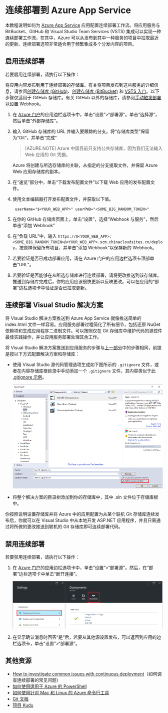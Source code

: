<properties
	pageTitle="连续部署到 Azure App Service | Azure"
	description="了解如何实现连续部署到 Azure App Service。"
	services="app-service"
	documentationCenter=""
	authors="dariagrigoriu"
	manager="wpickett"
	editor="mollybos"/>

<tags
	ms.service="app-service"
	ms.date="07/23/2016"
	wacn.date=""/>
    
# 连续部署到 Azure App Service

本教程说明如何为 [Azure App Service] 应用配置连续部署工作流。将应用服务与 BitBucket、GitHub 和 Visual Studio Team Services (VSTS) 集成可以实现一种连续部署工作流，在其中，Azure 可以从发布到其中一种服务的项目中拉取最近的更新。连续部署选项非常适合用于频繁集成多个分发内容的项目。

## <a name="overview"></a>启用连续部署

若要启用连续部署，请执行以下操作：

将应用内容发布到用于连续部署的存储库。有关将项目发布到这些服务的详细信息，请参阅[创建存储库 (GitHub)]、[创建存储库 (BitBucket)] 和 [VSTS 入门]。以下步骤仅适用于 GitHub 存储库。有关 GitHub 以外的存储库，请参阅[手动触发部署](https://github.com/projectkudu/kudu/wiki/Manually-triggering-a-deployment)以设置 Webhook。

1. 在 [Azure 门户]的应用边栏选项卡中，单击“设置”>“部署源”。单击“选择源”，然后单击“外部存储库”。

4. 输入 GitHub 存储库的 URL 并输入要跟踪的分支。将“存储库类型”保留为“Git”，并单击“完成”

    > [AZURE.NOTE] Azure 中国目前只支持公共存储库，因为我们无法输入 Web 应用的 Git 凭据。

    Azure 将创建与所选存储库的关联，从指定的分支提取文件，并保留 Azure Web 应用存储库的副本。

5. 在“速览”部分中，单击“下载发布配置文件”以下载 Web 应用的发布配置文件。

6. 使用文本编辑器打开发布配置文件，并获取以下值。

        userName="$<YOUR_WEB_APP>" userPWD="<SOME_BIG_RANDOM_TOKEN>"

7. 在你的 GitHub 存储库页面上，单击“设置”，选择“Webhook 与服务”，然后单击“添加 Webhook”

8. 在“负载 URL”中，输入 `https://$<YOUR_WEB_APP>:<SOME_BIG_RANDOM_TOKEN>@<YOUR_WEB_APP>.scm.chinacloudsites.cn/deploy`，按原样保留所有项目，并单击“添加 Webhook”以保存新的 Webhook。

5. 若要验证是否已成功部署应用，请在 Azure 门户的应用边栏选项卡顶部单击“URL”。

6. 若要验证是否能够在从所选存储库进行连续部署，请将更改推送到该存储库。推送到存储库完成后，你的应用应该很快更新以反映更改。可以在应用的“部署”边栏选项卡中验证是否已拉取更新。

## <a name="VSsolution"></a>连续部署 Visual Studio 解决方案 

将 Visual Studio 解决方案推送到 Azure App Service 就像推送简单的 index.html 文件一样容易。应用服务部署过程简化了所有细节，包括还原 NuGet 依赖项和生成应用程序二进制文件。可以按照仅在 Git 存储库中维护代码的源控件最佳实践操作，并让应用服务部署处理其余工作。

将 Visual Studio 解决方案推送到应用服务的步骤与[上一部分](#overview)中的步骤相同，前提是按以下方式配置解决方案和存储库：

-	使用 Visual Studio 源代码管理选项生成如下图所示的 `.gitignore` 文件，或者在内容存储库根目录中手动添加一个 `.gitignore` 文件，其内容类似于此 [.gitignore 示例](https://github.com/github/gitignore/blob/master/VisualStudio.gitignore)。

    ![](./media/app-service-continuous-deployment/VS_source_control.png)  

 
-	将整个解决方案的目录树添加到你的存储库中，其中 .sln 文件位于存储库根中。

你按照说明设置存储库并将 Azure 中的应用配置为从某个联机 Git 存储库连续发布后，你就可以在 Visual Studio 中从本地开发 ASP.NET 应用程序，并且只需通过将所做的更改推送到联机的 Git 存储库即可连续部署代码。

## <a name="disableCD"></a>禁用连续部署

若要禁用连续部署，请执行以下操作：

1. 在 [Azure 门户]的应用边栏选项卡中，单击“设置”>“部署源”。然后，在“部署”边栏选项卡中单击“断开连接”。

    ![](./media/app-service-continuous-deployment/cd_disconnect.png)

2. 在显示确认消息时回答“是”后，若要从其他源设置发布，可以返回到应用的边栏选项卡，单击“设置”>“部署源”。

## 其他资源

* [How to investigate common issues with continuous deployment](https://github.com/projectkudu/kudu/wiki/Investigating-continuous-deployment)（如何调查连续部署的常见问题）
* [如何使用适用于 Azure 的 PowerShell]
* [如何使用针对 Mac 和 Linux 的 Azure 命令行工具]
* [Git 文档]
* [项目 Kudu](https://github.com/projectkudu/kudu/wiki)

[Azure App Service]: /documentation/articles/app-service-changes-existing-services/
[Azure 门户]: https://portal.azure.cn
[VSTS Portal]: https://www.visualstudio.com/products/visual-studio-team-services-vs.aspx
[Installing Git]: http://git-scm.com/book/zh/v2/%E8%B5%B7%E6%AD%A5-%E5%AE%89%E8%A3%85-Git
[如何使用适用于 Azure 的 PowerShell]: /documentation/articles/powershell-install-configure/
[如何使用针对 Mac 和 Linux 的 Azure 命令行工具]: /documentation/articles/xplat-cli-install/
[Git 文档]: http://git-scm.com/documentation

[创建存储库 (GitHub)]: https://help.github.com/articles/create-a-repo
[创建存储库 (BitBucket)]: https://confluence.atlassian.com/display/BITBUCKET/Create+an+Account+and+a+Git+Repo
[VSTS 入门]: https://www.visualstudio.com/get-started/overview-of-get-started-tasks-vs
[Continuous delivery to Azure using Visual Studio Team Services]: /documentation/articles/cloud-services-continuous-delivery-use-vso/

<!---HONumber=Mooncake_0919_2016-->